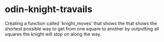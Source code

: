 # odin-knight-travails
Creating a function called 'knight_moves' that shows the that shows the shortest possible way to get from one square to another by outputting all squares the knight will stop on along the way.
